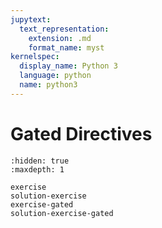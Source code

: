 ```yaml
---
jupytext:
  text_representation:
    extension: .md
    format_name: myst
kernelspec:
  display_name: Python 3
  language: python
  name: python3
---
```


# Gated Directives

```{toctree}
:hidden: true
:maxdepth: 1

exercise
solution-exercise
exercise-gated
solution-exercise-gated
```
